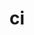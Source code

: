 ---
sub_projects:
- project_email: https://review.linaro.org
  project_link_name: ci-job-configs
  project_maintainers: ''
  project_name: ci-job-configs
  project_patches_url: http://patches.linaro.org/api/projects/247/?format=json
  project_scm_url: https://git.linaro.org/ci/job/configs.git/
  project_url: https://git.linaro.org/ci/job/configs.git/commit
- project_email: lava-ci
  project_link_name: lava-ci
  project_maintainers: ''
  project_name: lava-ci
  project_patches_url: http://patches.linaro.org/api/projects/240/?format=json
  project_scm_url: ''
  project_url: https://github.com/kernelci/lava-ci
title: ci
---